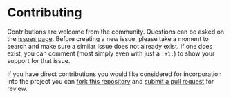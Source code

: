 Contributing
============

Contributions are welcome from the community. Questions can be asked on the
[issues page][1]. Before creating a new issue, please take a moment to search
and make sure a similar issue does not already exist. If one does exist, you
can comment (most simply even with just a `:+1:`) to show your support for that
issue.

If you have direct contributions you would like considered for incorporation
into the project you can [fork this repository][2] and
[submit a pull request][3] for review.

[1]: https://github.com/usgs/waterdataui/issues
[2]: https://help.github.com/en/github/getting-started-with-github/fork-a-repo
[3]: https://help.github.com/en/github/collaborating-with-issues-and-pull-requests/creating-a-pull-request-from-a-fork